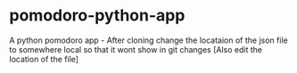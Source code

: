 # pomodoro-python-app
A python pomodoro app
      - After cloning  change the locataion of the json file to somewhere local so that it wont show in git changes
      [Also edit the location of the file]
